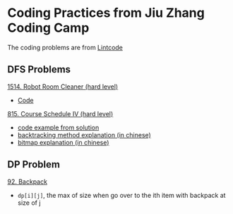 # Coding Practices from Jiu Zhang Coding Camp
The coding problems are from [Lintcode](https://www.lintcode.com/)
## DFS Problems

[1514. Robot Room Cleaner (hard level)](https://www.lintcode.com/problem/robot-room-cleaner/description?_from=ladder&&fromId=160) 
- [Code](./code/robot_room_cleaner_1514.py)

[815. Course Schedule IV (hard level)](https://www.lintcode.com/problem/course-schedule-iv/description) 
- [code example from solution](./code/course_schedule_IV_815_example_sol.py)
- [backtracking method explanation (in chinese)](https://segmentfault.com/a/1190000006121957) 
- [bitmap explanation (in chinese)](https://www.cnblogs.com/cjsblog/p/11613708.html)



## DP Problem
[92. Backpack](https://www.lintcode.com/problem/backpack/description?_from=ladder&&fromId=160)
- `dp[i][j]`, the max of size when go over to the ith item with backpack at size of j 